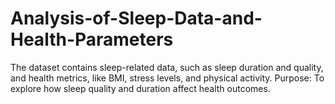 # Analysis-of-Sleep-Data-and-Health-Parameters
The dataset contains sleep-related data, such as sleep duration and quality, and health metrics, like BMI, stress levels, and physical activity.  Purpose: To explore how sleep quality and duration affect health outcomes.
